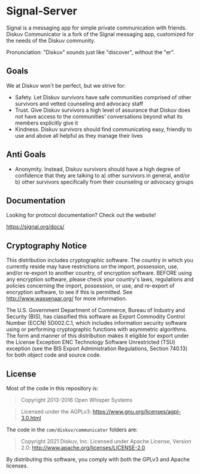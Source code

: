 Signal-Server
=================

Signal is a messaging app for simple private communication with friends.
Diskuv Communicator is a fork of the Signal messaging app, customized for the needs of the Diskuv community.

Pronunciation: "Diskuv" sounds just like "discover", without the "er".

Goals
-----

We at Diskuv won't be perfect, but we strive for:

- Safety. Let Diskuv survivors have safe communities comprised of other survivors and vetted counseling and advocacy staff
- Trust. Give Diskuv survivors a high level of assurance that Diskuv does not have access to the communities' conversations beyond what its members explicitly give it
- Kindness. Diskuv survivors should find communicating easy, friendly to use and above all helpful as they manage their lives

Anti Goals
----------

- Anonymity. Instead, Diskuv survivors should have a high degree of confidence that they are talking to a) other survivors in general, and/or b) other survivors specifically from their counseling or advocacy groups

Documentation
-------------

Looking for protocol documentation? Check out the website!

https://signal.org/docs/

Cryptography Notice
------------

This distribution includes cryptographic software. The country in which you currently reside may have restrictions on the import, possession, use, and/or re-export to another country, of encryption software.
BEFORE using any encryption software, please check your country's laws, regulations and policies concerning the import, possession, or use, and re-export of encryption software, to see if this is permitted.
See <http://www.wassenaar.org/> for more information.

The U.S. Government Department of Commerce, Bureau of Industry and Security (BIS), has classified this software as Export Commodity Control Number (ECCN) 5D002.C.1, which includes information security software using or performing cryptographic functions with asymmetric algorithms.
The form and manner of this distribution makes it eligible for export under the License Exception ENC Technology Software Unrestricted (TSU) exception (see the BIS Export Administration Regulations, Section 740.13) for both object code and source code.

License
---------------------

Most of the code in this repository is:

> Copyright 2013-2016 Open Whisper Systems

> Licensed under the AGPLv3: https://www.gnu.org/licenses/agpl-3.0.html

The code in the `com/diskuv/communicator` folders are:

> Copyright 2021 Diskuv, Inc.
> Licensed under Apache License, Version 2.0: http://www.apache.org/licenses/LICENSE-2.0

By distributing this software, you comply with both the GPLv3 and Apache licenses.
